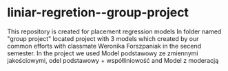 # liniar-regretion--group-project
This repository is created for placement regression models
In folder named "group project" located project with 3 models  which created by our common efforts with classmate Weronika Forszpaniak in the secend semester. In the project we used Model podstawowy ze zmiennymi jakościowymi, odel podstawowy + współliniowość and Model z moderacją
